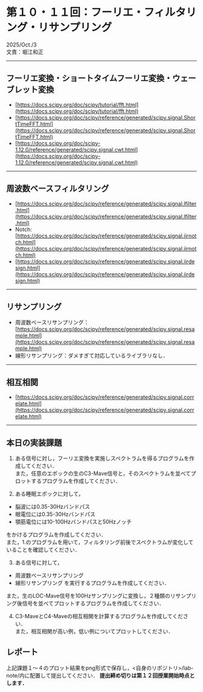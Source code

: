 # 第１０・１１回：フーリエ・フィルタリング・リサンプリング
2025/Oct./3  
文責：堀江和正

---

## フーリエ変換・ショートタイムフーリエ変換・ウェーブレット変換

- [https://docs.scipy.org/doc/scipy/tutorial/fft.html](https://docs.scipy.org/doc/scipy/tutorial/fft.html)
- [https://docs.scipy.org/doc/scipy/reference/generated/scipy.signal.ShortTimeFFT.html](https://docs.scipy.org/doc/scipy/reference/generated/scipy.signal.ShortTimeFFT.html)
- [https://docs.scipy.org/doc/scipy-1.12.0/reference/generated/scipy.signal.cwt.html](https://docs.scipy.org/doc/scipy-1.12.0/reference/generated/scipy.signal.cwt.html)

---

## 周波数ベースフィルタリング
- [https://docs.scipy.org/doc/scipy/reference/generated/scipy.signal.lfilter.html](https://docs.scipy.org/doc/scipy/reference/generated/scipy.signal.lfilter.html)
- Notch: [https://docs.scipy.org/doc/scipy/reference/generated/scipy.signal.iirnotch.html](https://docs.scipy.org/doc/scipy/reference/generated/scipy.signal.iirnotch.html)
- [https://docs.scipy.org/doc/scipy/reference/generated/scipy.signal.iirdesign.html](https://docs.scipy.org/doc/scipy/reference/generated/scipy.signal.iirdesign.html)

---

## リサンプリング

- 周波数ベースリサンプリング：[https://docs.scipy.org/doc/scipy/reference/generated/scipy.signal.resample.html](https://docs.scipy.org/doc/scipy/reference/generated/scipy.signal.resample.html)
- 線形リサンプリング：ダメすぎて対応しているライブラリなし．

---

## 相互相関
- [https://docs.scipy.org/doc/scipy/reference/generated/scipy.signal.correlate.html](https://docs.scipy.org/doc/scipy/reference/generated/scipy.signal.correlate.html)

---

## 本日の実装課題

1. ある信号に対し，フーリエ変換を実施しスペクトラムを得るプログラムを作成してください．  
また，任意のエポックの生のC3-Mave信号と，そのスペクトラムを並べてプロットするプログラムを作成してください．

2. ある睡眠エポックに対して，
- 脳波には0.35-30Hzバンドパス
- 眼電位には0.35-30Hzバンドパス
- 顎筋電位には10-100Hzバンドパスと50Hzノッチ

をかけるプログラムを作成してください．  
また，1.のプログラムを用いて，フィルタリング前後でスペクトラムが変化していることを確認してください．

3. ある信号に対して，
- 周波数ベースリサンプリング
- 線形リサンプリング
を実行するプログラムを作成してください．

また，生のLOC-Mave信号を100Hzサンプリングに変換し，２種類のリサンプリング後信号を並べてプロットするプログラムを作成してください．

4. C3-MaveとC4-Maveの相互相関を計算するプログラムを作成してください．  
また，相互相関が高い例，低い例についてプロットしてください．

## レポート

上記課題１～４のプロット結果をpng形式で保存し，<自身のリポジトリ>/lab-note/内に配置して提出してください．
**提出締め切りは第１２回授業開始時点とします．**

